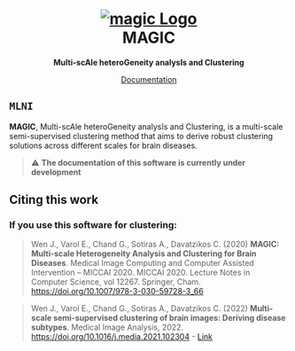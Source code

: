 <h1 align="center">
  <a href="http://www.junhaowen.com/magic/">
    <img src=".docs/images/magic.png" alt="magic Logo">
  </a>
  <br/>
  MAGIC
</h1>

<p align="center"><strong>Multi-scAle heteroGeneity analysIs and Clustering</strong></p>

<p align="center">
  <a href="http://www.junhaowen.com/magic/">Documentation</a>
</p>

## `MLNI`
**MAGIC**, Multi-scAle heteroGeneity analysIs and Clustering, is a multi-scale semi-supervised clustering method that aims to derive robust clustering solutions across different scales for brain diseases.

> :warning: **The documentation of this software is currently under development**

## Citing this work
### If you use this software for clustering:
> Wen J., Varol E., Chand G., Sotiras A., Davatzikos C. (2020) **MAGIC: Multi-scale Heterogeneity Analysis and Clustering for Brain Diseases**. Medical Image Computing and Computer Assisted Intervention – MICCAI 2020. MICCAI 2020. Lecture Notes in Computer Science, vol 12267. Springer, Cham. https://doi.org/10.1007/978-3-030-59728-3_66

> Wen J., Varol E., Chand G., Sotiras A., Davatzikos C. (2022) **Multi-scale semi-supervised clustering of brain images: Deriving disease subtypes**. Medical Image Analysis, 2022. https://doi.org/10.1016/j.media.2021.102304 - [Link](https://www.sciencedirect.com/science/article/pii/S1361841521003492)
